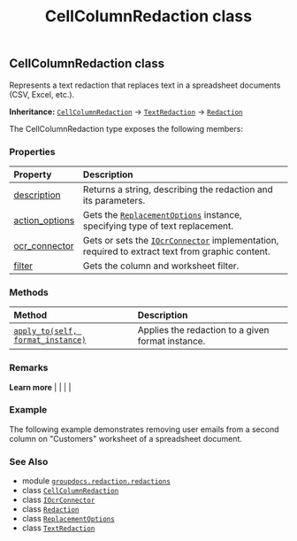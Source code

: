 ﻿---
title: CellColumnRedaction class
second_title: GroupDocs.Redaction for Python via .NET API References
description: 
type: docs
weight: 20
url: /groupdocs.redaction.redactions/cellcolumnredaction/
is_root: false
---

## CellColumnRedaction class

Represents a text redaction that replaces text in a spreadsheet documents (CSV, Excel, etc.).



**Inheritance:** [`CellColumnRedaction`](/redaction/python-net/groupdocs.redaction.redactions/cellcolumnredaction) → 
[`TextRedaction`](/redaction/python-net/groupdocs.redaction.redactions/textredaction) → 
[`Redaction`](/redaction/python-net/groupdocs.redaction/redaction)



The CellColumnRedaction type exposes the following members:

### Properties
| Property | Description |
| :- | :- |
| [description](/redaction/python-net/groupdocs.redaction.redactions/cellcolumnredaction/description) | Returns a string, describing the redaction and its parameters. |
| [action_options](/redaction/python-net/groupdocs.redaction.redactions/cellcolumnredaction/action_options) | Gets the [`ReplacementOptions`](/redaction/python-net/groupdocs.redaction.redactions/replacementoptions) instance, specifying type of text replacement. |
| [ocr_connector](/redaction/python-net/groupdocs.redaction.redactions/cellcolumnredaction/ocr_connector) | Gets or sets the [`IOcrConnector`](/redaction/python-net/groupdocs.redaction.integration.ocr/iocrconnector) implementation, required to extract text from graphic content. |
| [filter](/redaction/python-net/groupdocs.redaction.redactions/cellcolumnredaction/filter) | Gets the column and worksheet filter. |


### Methods
| Method | Description |
| :- | :- |
| [`apply_to(self, format_instance)`](/redaction/python-net/groupdocs.redaction.redactions/cellcolumnredaction/apply_to/#groupdocs.redaction.integration.documentformatinstance) | Applies the redaction to a given format instance. |



### Remarks 


**Learn more** |
|
 |
 |

### Example 


The following example demonstrates removing user emails from a second column on "Customers" worksheet of a spreadsheet document.

### See Also
* module [`groupdocs.redaction.redactions`](..)
* class [`CellColumnRedaction`](/redaction/python-net/groupdocs.redaction.redactions/cellcolumnredaction)
* class [`IOcrConnector`](/redaction/python-net/groupdocs.redaction.integration.ocr/iocrconnector)
* class [`Redaction`](/redaction/python-net/groupdocs.redaction/redaction)
* class [`ReplacementOptions`](/redaction/python-net/groupdocs.redaction.redactions/replacementoptions)
* class [`TextRedaction`](/redaction/python-net/groupdocs.redaction.redactions/textredaction)
